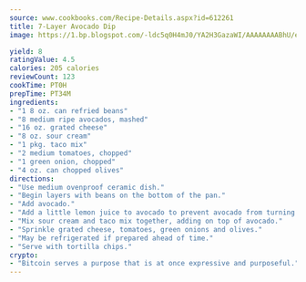 ```yaml
---
source: www.cookbooks.com/Recipe-Details.aspx?id=612261
title: 7-Layer Avocado Dip
image: https://1.bp.blogspot.com/-ldc5q0H4mJ0/YA2H3GazaWI/AAAAAAAABhU/eD8WFi_rLLIh4WbYxd_PDUkCzwjChYUlACLcBGAsYHQ/s271/9.png

yield: 8
ratingValue: 4.5
calories: 205 calories
reviewCount: 123
cookTime: PT0H
prepTime: PT34M
ingredients:
- "1 8 oz. can refried beans"
- "8 medium ripe avocados, mashed"
- "16 oz. grated cheese"
- "8 oz. sour cream"
- "1 pkg. taco mix"
- "2 medium tomatoes, chopped"
- "1 green onion, chopped"
- "4 oz. can chopped olives"
directions:
- "Use medium ovenproof ceramic dish."
- "Begin layers with beans on the bottom of the pan."
- "Add avocado."
- "Add a little lemon juice to avocado to prevent avocado from turning black."
- "Mix sour cream and taco mix together, adding on top of avocado."
- "Sprinkle grated cheese, tomatoes, green onions and olives."
- "May be refrigerated if prepared ahead of time."
- "Serve with tortilla chips."
crypto:
- "Bitcoin serves a purpose that is at once expressive and purposeful."
---
```


